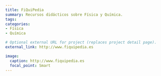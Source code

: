 ```yaml
---
title: FiQuiPedia
summary: Recursos didácticos sobre Física y Química.
tags:
categories:
- Física
- Química

# Optional external URL for project (replaces project detail page).
external_link: http://www.fiquipedia.es

image:
  caption: http://www.fiquipedia.es
  focal_point: Smart
---
```

